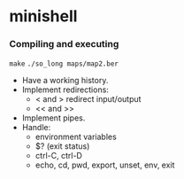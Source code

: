 # minishell

### Compiling and executing
`make`
`./so_long maps/map2.ber`

* Have a working history.
* Implement redirections:
  - < and > redirect input/output
  - << and >>
* Implement pipes.
* Handle:
  - environment variables
  - $? (exit status)
  - ctrl-C, ctrl-D
  - echo, cd, pwd, export, unset, env, exit
 
